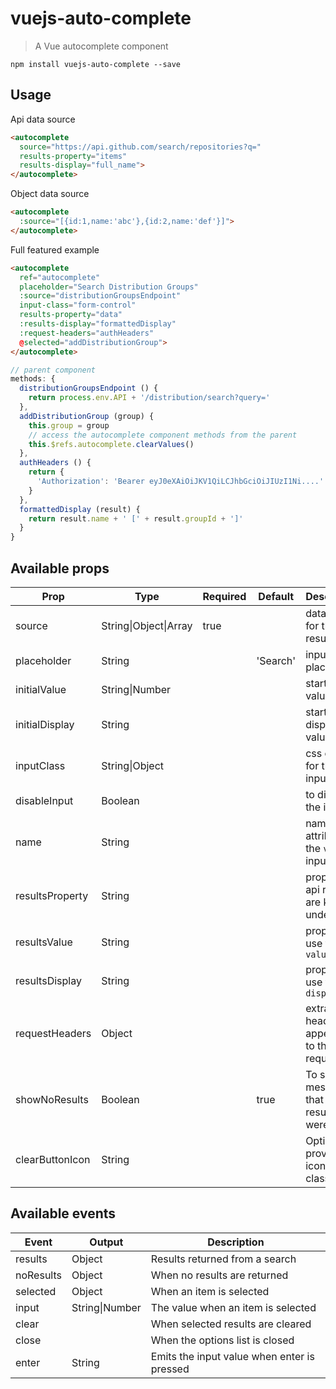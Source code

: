 # vuejs-auto-complete

> A Vue autocomplete component

`npm install vuejs-auto-complete --save`

## Usage

Api data source
``` html
<autocomplete
  source="https://api.github.com/search/repositories?q="
  results-property="items"
  results-display="full_name">
</autocomplete>
```

Object data source
``` html
<autocomplete
  :source="[{id:1,name:'abc'},{id:2,name:'def'}]">
</autocomplete>
```

Full featured example
``` html
<autocomplete
  ref="autocomplete"
  placeholder="Search Distribution Groups"
  :source="distributionGroupsEndpoint"
  input-class="form-control"
  results-property="data"
  :results-display="formattedDisplay"
  :request-headers="authHeaders"
  @selected="addDistributionGroup">
</autocomplete>
```
``` javascript
// parent component
methods: {
  distributionGroupsEndpoint () {
    return process.env.API + '/distribution/search?query='
  },
  addDistributionGroup (group) {
    this.group = group
    // access the autocomplete component methods from the parent
    this.$refs.autocomplete.clearValues()
  },
  authHeaders () {
    return {
      'Authorization': 'Bearer eyJ0eXAiOiJKV1QiLCJhbGciOiJIUzI1Ni....'
    }
  },
  formattedDisplay (result) {
    return result.name + ' [' + result.groupId + ']'
  }
}
```
## Available props

| Prop                  | Type                 | Required | Default   | Description|
|-----------------------|----------------------|----------|-----------|------------|
| source                | String\|Object\|Array| true     |           | data source for the results|
| placeholder           | String               |          | 'Search'  | input placeholder|
| initialValue          | String\|Number       |          |           | starting value|
| initialDisplay        | String               |          |           | starting display value|
| inputClass            | String\|Object       |          |           | css class for the input div|
| disableInput          | Boolean              |          |           | to disable the input|
| name                  | String               |          |           | name attribute for the `value` input|
| resultsProperty       | String               |          |           | property api results are keyed under|
| resultsValue          | String               |          |           | property to use for the `value`|
| resultsDisplay        | String               |          |           | property to use for the `display`|
| requestHeaders        | Object               |          |           | extra headers appended to the request|
| showNoResults         | Boolean              |          | true      | To show a message that no results were found|
| clearButtonIcon       | String               |          |           | Optionally provide an icon css class|

## Available events

| Event    | Output         | Description |
|----------|----------------|-------------|
| results  | Object         | Results returned from a search |
| noResults| Object         | When no results are returned |
| selected | Object         | When an item is selected |
| input    | String\|Number | The value when an item is selected |
| clear    |                | When selected results are cleared |
| close    |                | When the options list is closed |
| enter    | String         | Emits the input value when enter is pressed |
